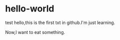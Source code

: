 # hello-world
test
hello,this is the first txt in github.I'm just learning.

Now,I want to eat something.
